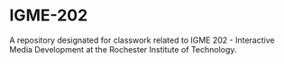 # IGME-202
A repository designated for classwork related to IGME 202 - Interactive Media Development at the Rochester Institute of Technology.
